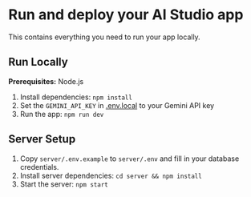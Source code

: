# Run and deploy your AI Studio app

This contains everything you need to run your app locally.

## Run Locally

**Prerequisites:**  Node.js


1. Install dependencies:
   `npm install`
2. Set the `GEMINI_API_KEY` in [.env.local](.env.local) to your Gemini API key
3. Run the app:
   `npm run dev`

## Server Setup

1. Copy `server/.env.example` to `server/.env` and fill in your database credentials.
2. Install server dependencies:
   `cd server && npm install`
3. Start the server:
   `npm start`
